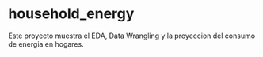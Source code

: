 # household_energy
Este proyecto muestra el EDA, Data Wrangling y la proyeccion del consumo de energia en hogares.
